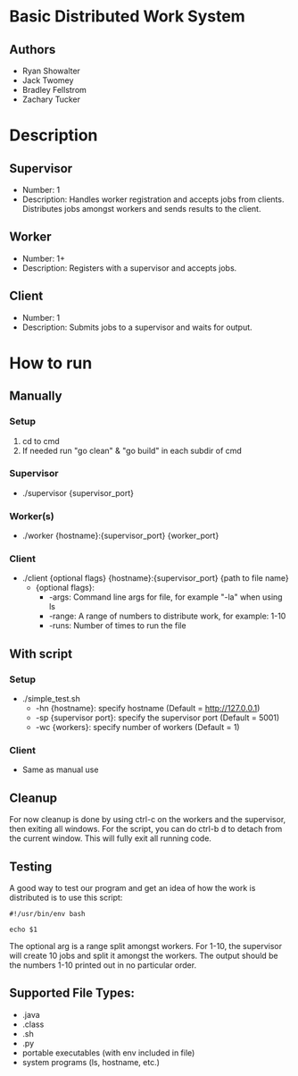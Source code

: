 # Basic Distributed Work System
## Authors
- Ryan Showalter
- Jack Twomey
- Bradley Fellstrom
- Zachary Tucker

# Description
## Supervisor
- Number: 1
- Description: Handles worker registration and accepts jobs from clients. Distributes jobs amongst workers and sends results to the client.
## Worker
- Number: 1+
- Description: Registers with a supervisor and accepts jobs.
## Client
- Number: 1
- Description: Submits jobs to a supervisor and waits for output.

# How to run
## Manually
### Setup
1. cd to cmd
2. If needed run "go clean" & "go build" in each subdir of cmd
### Supervisor
- ./supervisor {supervisor_port}
### Worker(s)
- ./worker {hostname}:{supervisor_port} {worker_port}
### Client
- ./client {optional flags} {hostname}:{supervisor_port} {path to file name}
    - {optional flags}: 
        - -args: Command line args for file, for example "-la" when using ls
        - -range: A range of numbers to distribute work, for example: 1-10
        - -runs: Number of times to run the file

## With script
### Setup
- ./simple_test.sh
    - -hn {hostname}: specify hostname (Default = http://127.0.0.1)
    - -sp {supervisor port}: specify the supervisor port (Default = 5001)
    - -wc {workers}: specify number of workers (Default = 1)
### Client
- Same as manual use

## Cleanup
For now cleanup is done by using ctrl-c on the workers and the supervisor, then exiting all windows. For the script, you can do ctrl-b d to detach from the current window. This will fully exit all running code.

## Testing
A good way to test our program and get an idea of how the work is distributed is to use this script:
```
#!/usr/bin/env bash

echo $1
```
The optional arg is a range split amongst workers. For 1-10, the supervisor will create 10 jobs and split it amongst the workers. The output should be the numbers 1-10 printed out in no particular order.

## Supported File Types:
- .java
- .class
- .sh
- .py
- portable executables (with env included in file)
- system programs (ls, hostname, etc.)